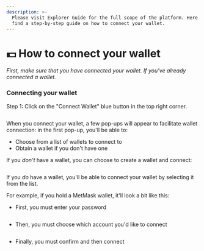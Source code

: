 ```yaml
---
description: >-
  Please visit Explorer Guide for the full scope of the platform. Here you will
  find a step-by-step guide on how to connect your wallet.
---
```


# 💵 How to connect your wallet

_First, make sure that you have connected your wallet. If you've already connected a wallet._

### Connecting your wallet

Step 1: Click on the "Connect Wallet" blue button in the top right corner.

<figure><img src="../../.gitbook/assets/Screen Shot 2022-12-15 at 21.26.53.png" alt=""><figcaption></figcaption></figure>

When you connect your wallet, a few pop-ups will appear to facilitate wallet connection: in the first pop-up, you'll be able to:

* Choose from a list of wallets to connect to
* Obtain a wallet if you don't have one&#x20;

If you _don't_ have a wallet, you can choose to create a wallet and connect:

<figure><img src="../../.gitbook/assets/Pre Donation Input 9.png" alt=""><figcaption></figcaption></figure>

If you _do_ have a wallet, you'll be able to connect your wallet by selecting it from the list.&#x20;

For example, if you hold a MetMask wallet, it'll look a bit like this:

* First, you must enter your password

<figure><img src="../../.gitbook/assets/Pre Donation Input 13.png" alt=""><figcaption></figcaption></figure>

* Then, you must choose which account you'd like to connect

<figure><img src="../../.gitbook/assets/Pre Donation Input 11.png" alt=""><figcaption></figcaption></figure>

* Finally, you must confirm and then connect

<figure><img src="../../.gitbook/assets/Pre Donation Input 12.png" alt=""><figcaption></figcaption></figure>
